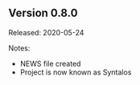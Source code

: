 Version 0.8.0
-------------
Released: 2020-05-24

Notes:
 * NEWS file created
 * Project is now known as Syntalos
